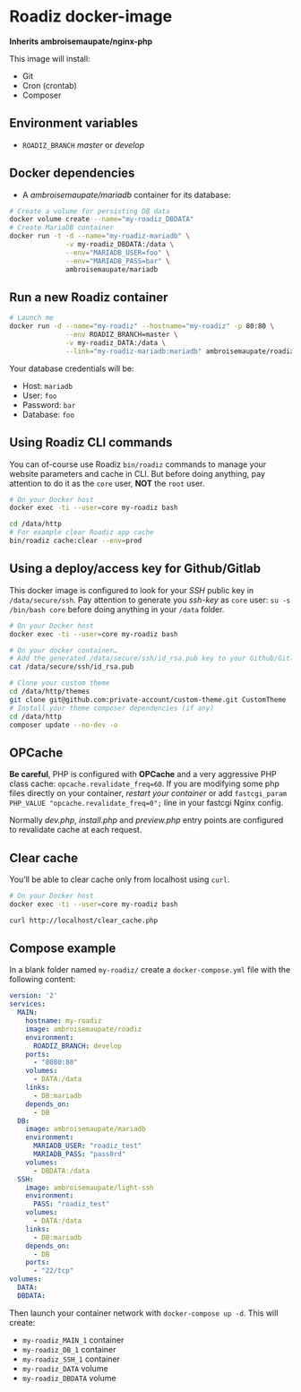# Roadiz docker-image

**Inherits ambroisemaupate/nginx-php**

This image will install:

* Git
* Cron (crontab)
* Composer

## Environment variables

* `ROADIZ_BRANCH` *master* or *develop*

## Docker dependencies

* A *ambroisemaupate/mariadb* container for its database:

```bash
# Create a volume for persisting DB data
docker volume create --name="my-roadiz_DBDATA"
# Create MariaDB container
docker run -t -d --name="my-roadiz-mariadb" \
              -v my-roadiz_DBDATA:/data \
              --env="MARIADB_USER=foo" \
              --env="MARIADB_PASS=bar" \
              ambroisemaupate/mariadb
```

## Run a new Roadiz container

```bash
# Launch me
docker run -d --name="my-roadiz" --hostname="my-roadiz" -p 80:80 \
              --env ROADIZ_BRANCH=master \
              -v my-roadiz_DATA:/data \
              --link="my-roadiz-mariadb:mariadb" ambroisemaupate/roadiz
```

Your database credentials will be:

* Host: `mariadb`
* User: `foo`
* Password: `bar`
* Database: `foo`

## Using Roadiz CLI commands

You can of-course use Roadiz `bin/roadiz` commands to manage your website
parameters and cache in CLI. But before doing anything, pay attention to
do it as the `core` user, **NOT** the `root` user.

```bash
# On your Docker host
docker exec -ti --user=core my-roadiz bash

cd /data/http
# For example clear Roadiz app cache
bin/roadiz cache:clear --env=prod
```

## Using a deploy/access key for Github/Gitlab

This docker image is configured to look for your *SSH* public key in `/data/secure/ssh`.
Pay attention to generate you *ssh-key* as `core` user: `su -s /bin/bash core`
before doing anything in your `/data` folder.

```bash
# On your Docker host
docker exec -ti --user=core my-roadiz bash

# On your docker container…
# Add the generated /data/secure/ssh/id_rsa.pub key to your Github/Gitlab account
cat /data/secure/ssh/id_rsa.pub

# Clone your custom theme
cd /data/http/themes
git clone git@github.com:private-account/custom-theme.git CustomTheme
# Install your theme composer dependencies (if any)
cd /data/http
composer update --no-dev -o
```

## OPCache

**Be careful**, PHP is configured with **OPCache** and a very aggressive PHP class cache: `opcache.revalidate_freq=60`.
If you are modifying some php files directly on your container, *restart your container*
or add `fastcgi_param PHP_VALUE "opcache.revalidate_freq=0";` line in your fastcgi Nginx config.

Normally *dev.php*, *install.php* and *preview.php* entry points are configured to revalidate cache at
each request.

## Clear cache

You’ll be able to clear cache only from localhost using `curl`.

```bash
# On your Docker host
docker exec -ti --user=core my-roadiz bash

curl http://localhost/clear_cache.php
```

## Compose example

In a blank folder named `my-roadiz/` create a `docker-compose.yml` file
with the following content:

```yaml
version: '2'
services:
  MAIN:
    hostname: my-roadiz
    image: ambroisemaupate/roadiz
    environment:
      ROADIZ_BRANCH: develop
    ports:
      - "8080:80"
    volumes:
      - DATA:/data
    links:
      - DB:mariadb
    depends_on:
      - DB
  DB:
    image: ambroisemaupate/mariadb
    environment:
      MARIADB_USER: "roadiz_test"
      MARIADB_PASS: "pass0rd"
    volumes:
      - DBDATA:/data
  SSH:
    image: ambroisemaupate/light-ssh
    environment:
      PASS: "roadiz_test"
    volumes:
      - DATA:/data
    links:
      - DB:mariadb
    depends_on:
      - DB
    ports:
      - "22/tcp"
volumes:
  DATA:
  DBDATA:
```

Then launch your container network with `docker-compose up -d`. This will create:

- `my-roadiz_MAIN_1` container
- `my-roadiz_DB_1` container
- `my-roadiz_SSH_1` container
- `my-roadiz_DATA` volume
- `my-roadiz_DBDATA` volume
